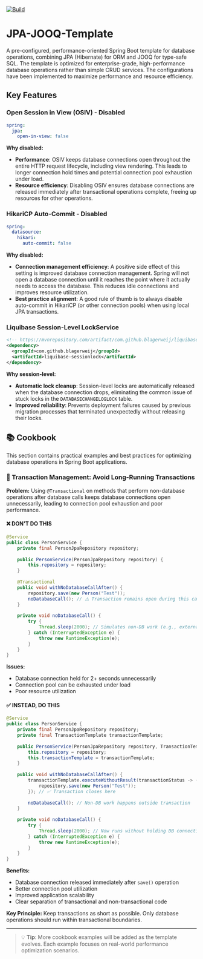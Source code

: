 [![Build](https://github.com/OlegCheban/JPA-JOOQ-Template/actions/workflows/mvn.yml/badge.svg)](https://github.com/OlegCheban/JPA-JOOQ-Template/actions/workflows/mvn.yml)

# JPA-JOOQ-Template
A pre-configured, performance-oriented Spring Boot template for database operations, combining JPA (Hibernate) for ORM and JOOQ for type-safe SQL. The template is optimized for enterprise-grade, high-performance database operations rather than simple CRUD services. The configurations have been implemented to maximize performance and resource efficiency.

## Key Features

### Open Session in View (OSIV) - Disabled

```yaml
spring:
  jpa:
    open-in-view: false
```

**Why disabled:**
- **Performance**: OSIV keeps database connections open throughout the entire HTTP request lifecycle, including view rendering. This leads to longer connection hold times and potential connection pool exhaustion under load.
- **Resource efficiency**: Disabling OSIV ensures database connections are released immediately after transactional operations complete, freeing up resources for other operations.

### HikariCP Auto-Commit - Disabled

```yaml
spring:
  datasource:
    hikari:
      auto-commit: false
```

**Why disabled:**
- **Connection management efficiency**: A positive side effect of this setting is improved database connection management. Spring will not open a database connection until it reaches the point where it actually needs to access the database. This reduces idle connections and improves resource utilization. 
- **Best practice alignment**: A good rule of thumb is to always disable auto-commit in HikariCP (or other connection pools) when using local JPA transactions.



### Liquibase Session-Level LockService

```xml
<!-- https://mvnrepository.com/artifact/com.github.blagerweij/liquibase-sessionlock -->
<dependency>
  <groupId>com.github.blagerweij</groupId>
  <artifactId>liquibase-sessionlock</artifactId>
</dependency>
```

**Why session-level:**
- **Automatic lock cleanup**: Session-level locks are automatically released when the database connection drops, eliminating the common issue of stuck locks in the `DATABASECHANGELOGLOCK` table.
- **Improved reliability**: Prevents deployment failures caused by previous migration processes that terminated unexpectedly without releasing their locks.

## 📚 Cookbook

This section contains practical examples and best practices for optimizing database operations in Spring Boot applications.

### 🚫 Transaction Management: Avoid Long-Running Transactions

**Problem:** Using `@Transactional` on methods that perform non-database operations after database calls keeps database connections open unnecessarily, leading to connection pool exhaustion and poor performance.

#### ❌ DON'T DO THIS

```java
@Service
public class PersonService {
    private final PersonJpaRepository repository;
    
    public PersonService(PersonJpaRepository repository) {
        this.repository = repository;        
    }
    
    @Transactional
    public void withNoDatabaseCallAfter() {
        repository.save(new Person("Test"));
        noDatabaseCall(); // ⚠️ Transaction remains open during this call
    }
    
    private void noDatabaseCall() {
        try {
            Thread.sleep(2000); // Simulates non-DB work (e.g., external API calls, file processing)
        } catch (InterruptedException e) {
            throw new RuntimeException(e);
        }
    }
}
```

**Issues:**
- Database connection held for 2+ seconds unnecessarily
- Connection pool can be exhausted under load
- Poor resource utilization

#### ✅ INSTEAD, DO THIS

```java
@Service
public class PersonService {
    private final PersonJpaRepository repository;
    private final TransactionTemplate transactionTemplate;
    
    public PersonService(PersonJpaRepository repository, TransactionTemplate transactionTemplate) {
        this.repository = repository;
        this.transactionTemplate = transactionTemplate;
    }
    
    public void withNoDatabaseCallAfter() {
        transactionTemplate.executeWithoutResult(transactionStatus -> {
            repository.save(new Person("Test"));
        }); // ✅ Transaction closes here
        
        noDatabaseCall(); // Non-DB work happens outside transaction
    }
    
    private void noDatabaseCall() {
        try {
            Thread.sleep(2000); // Now runs without holding DB connection
        } catch (InterruptedException e) {
            throw new RuntimeException(e);
        }
    }
}
```

**Benefits:**
- Database connection released immediately after `save()` operation
- Better connection pool utilization
- Improved application scalability
- Clear separation of transactional and non-transactional code

**Key Principle:** Keep transactions as short as possible. Only database operations should run within transactional boundaries.

---

> 💡 **Tip**: More cookbook examples will be added as the template evolves. Each example focuses on real-world performance optimization scenarios.